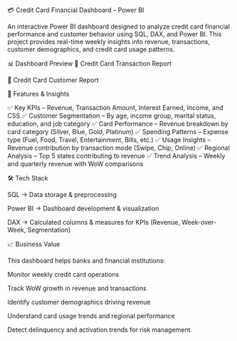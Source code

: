 💳 Credit Card Financial Dashboard – Power BI

An interactive Power BI dashboard designed to analyze credit card financial performance and customer behavior using SQL, DAX, and Power BI. This project provides real-time weekly insights into revenue, transactions, customer demographics, and credit card usage patterns.

📊 Dashboard Preview
🔹 Credit Card Transaction Report

🔹 Credit Card Customer Report

🚀 Features & Insights

✅ Key KPIs – Revenue, Transaction Amount, Interest Earned, Income, and CSS
✅ Customer Segmentation – By age, income group, marital status, education, and job category
✅ Card Performance – Revenue breakdown by card category (Silver, Blue, Gold, Platinum)
✅ Spending Patterns – Expense type (Fuel, Food, Travel, Entertainment, Bills, etc.)
✅ Usage Insights – Revenue contribution by transaction mode (Swipe, Chip, Online)
✅ Regional Analysis – Top 5 states contributing to revenue
✅ Trend Analysis – Weekly and quarterly revenue with WoW comparisons

🛠️ Tech Stack

SQL → Data storage & preprocessing

Power BI → Dashboard development & visualization

DAX → Calculated columns & measures for KPIs (Revenue, Week-over-Week, Segmentation)

📈 Business Value

This dashboard helps banks and financial institutions:

Monitor weekly credit card operations

Track WoW growth in revenue and transactions

Identify customer demographics driving revenue

Understand card usage trends and regional performance

Detect delinquency and activation trends for risk management
